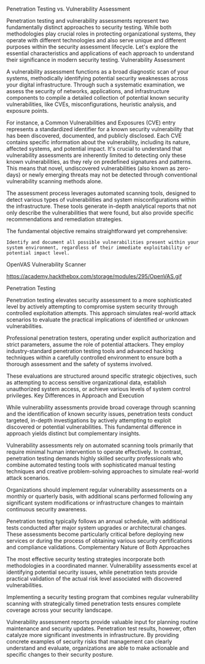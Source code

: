 Penetration Testing vs. Vulnerability Assessment

Penetration testing and vulnerability assessments represent two fundamentally distinct approaches to security testing. While both methodologies play crucial roles in protecting organizational systems, they operate with different technologies and also serve unique and different purposes within the security assessment lifecycle. Let's explore the essential characteristics and applications of each approach to understand their significance in modern security testing.
Vulnerability Assessment

A vulnerability assessment functions as a broad diagnostic scan of your systems, methodically identifying potential security weaknesses across your digital infrastructure. Through such a systematic examination, we assess the security of networks, applications, and infrastructure components to compile a detailed collection of potential known security vulnerabilities, like CVEs, misconfigurations, heuristic analysis, and exposure points.

For instance, a Common Vulnerabilities and Exposures (CVE) entry represents a standardized identifier for a known security vulnerability that has been discovered, documented, and publicly disclosed. Each CVE contains specific information about the vulnerability, including its nature, affected systems, and potential impact. It's crucial to understand that vulnerability assessments are inherently limited to detecting only these known vulnerabilities, as they rely on predefined signatures and patterns. This means that novel, undiscovered vulnerabilities (also known as zero-days) or newly emerging threats may not be detected through conventional vulnerability scanning methods alone.

The assessment process leverages automated scanning tools, designed to detect various types of vulnerabilities and system misconfigurations within the infrastructure. These tools generate in-depth analytical reports that not only describe the vulnerabilities that were found, but also provide specific recommendations and remediation strategies.

The fundamental objective remains straightforward yet comprehensive:

    Identify and document all possible vulnerabilities present within your system environment, regardless of their immediate exploitability or potential impact level.

OpenVAS Vulnerability Scanner

https://academy.hackthebox.com/storage/modules/295/OpenVAS.gif

Penetration Testing

Penetration testing elevates security assessment to a more sophisticated level by actively attempting to compromise system security through controlled exploitation attempts. This approach simulates real-world attack scenarios to evaluate the practical implications of identified or unknown vulnerabilities.

Professional penetration testers, operating under explicit authorization and strict parameters, assume the role of potential attackers. They employ industry-standard penetration testing tools and advanced hacking techniques within a carefully controlled environment to ensure both a thorough assessment and the safety of systems involved.

These evaluations are structured around specific strategic objectives, such as attempting to access sensitive organizational data, establish unauthorized system access, or achieve various levels of system control privileges.
Key Differences in Approach and Execution

While vulnerability assessments provide broad coverage through scanning and the identification of known security issues, penetration tests conduct targeted, in-depth investigations by actively attempting to exploit discovered or potential vulnerabilities. This fundamental difference in approach yields distinct but complementary insights.

Vulnerability assessments rely on automated scanning tools primarily that require minimal human intervention to operate effectively. In contrast, penetration testing demands highly skilled security professionals who combine automated testing tools with sophisticated manual testing techniques and creative problem-solving approaches to simulate real-world attack scenarios.

Organizations should implement regular vulnerability assessments on a monthly or quarterly basis, with additional scans performed following any significant system modifications or infrastructure changes to maintain continuous security awareness.

Penetration testing typically follows an annual schedule, with additional tests conducted after major system upgrades or architectural changes. These assessments become particularly critical before deploying new services or during the process of obtaining various security certifications and compliance validations.
Complementary Nature of Both Approaches

The most effective security testing strategies incorporate both methodologies in a coordinated manner. Vulnerability assessments excel at identifying potential security issues, while penetration tests provide practical validation of the actual risk level associated with discovered vulnerabilities.

Implementing a security testing program that combines regular vulnerability scanning with strategically timed penetration tests ensures complete coverage across your security landscape.

Vulnerability assessment reports provide valuable input for planning routine maintenance and security updates. Penetration test results, however, often catalyze more significant investments in infrastructure. By providing concrete examples of security risks that management can clearly understand and evaluate, organizations are able to make actionable and specific changes to their security posture.


